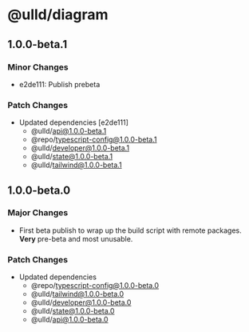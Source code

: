 # @ulld/diagram

## 1.0.0-beta.1

### Minor Changes

- e2de111: Publish prebeta

### Patch Changes

- Updated dependencies [e2de111]
  - @ulld/api@1.0.0-beta.1
  - @repo/typescript-config@1.0.0-beta.1
  - @ulld/developer@1.0.0-beta.1
  - @ulld/state@1.0.0-beta.1
  - @ulld/tailwind@1.0.0-beta.1

## 1.0.0-beta.0

### Major Changes

- First beta publish to wrap up the build script with remote packages. **Very** pre-beta and most unusable.

### Patch Changes

- Updated dependencies
  - @repo/typescript-config@1.0.0-beta.0
  - @ulld/tailwind@1.0.0-beta.0
  - @ulld/developer@1.0.0-beta.0
  - @ulld/state@1.0.0-beta.0
  - @ulld/api@1.0.0-beta.0
